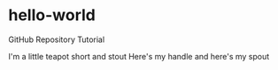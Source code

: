 # hello-world
GitHub Repository Tutorial

I'm a little teapot short and stout
Here's my handle and here's my spout
